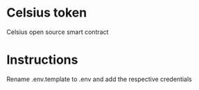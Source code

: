 # Celsius token
Celsius open source smart contract

# Instructions
Rename .env.template to .env and add the respective credentials
